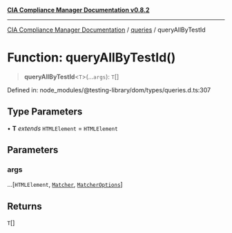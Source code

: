 [**CIA Compliance Manager Documentation v0.8.2**](../../../README.md)

***

[CIA Compliance Manager Documentation](../../../globals.md) / [queries](../README.md) / queryAllByTestId

# Function: queryAllByTestId()

> **queryAllByTestId**\<`T`\>(...`args`): `T`[]

Defined in: node\_modules/@testing-library/dom/types/queries.d.ts:307

## Type Parameters

• **T** *extends* `HTMLElement` = `HTMLElement`

## Parameters

### args

...\[`HTMLElement`, [`Matcher`](../../../type-aliases/Matcher.md), [`MatcherOptions`](../../../interfaces/MatcherOptions.md)\]

## Returns

`T`[]
